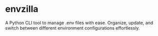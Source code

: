 # envzilla
A Python CLI tool to manage .env files with ease. Organize, update, and switch between different environment configurations effortlessly.
